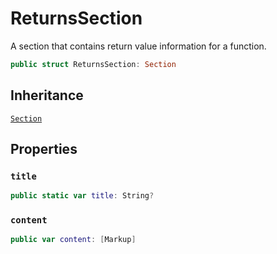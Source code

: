 # ReturnsSection

A section that contains return value information for a function.

``` swift
public struct ReturnsSection: Section 
```

## Inheritance

[`Section`](/Section)

## Properties

### `title`

``` swift
public static var title: String? 
```

### `content`

``` swift
public var content: [Markup]
```

